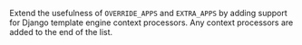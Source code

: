Extend the usefulness of `OVERRIDE_APPS` and `EXTRA_APPS` by adding support for
Django template engine context processors. Any context processors are added to
the end of the list.
